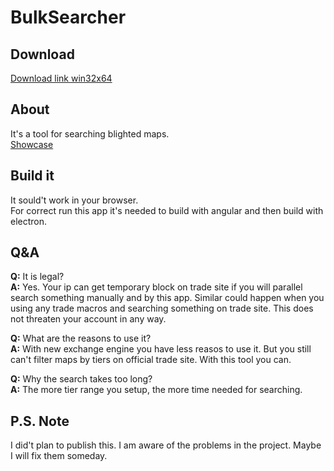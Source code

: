 # BulkSearcher

## Download

[Download link win32x64](https://github.com/inoplanetyanya/BulkSearcher/releases/download/v1.0.0/BulkSearcher_v1.0.0.exe)

## About

It's a tool for searching blighted maps.  
[Showcase](https://)

## Build it

It sould't work in your browser.  
For correct run this app it's needed to build with angular and then build with electron.

## Q&A

**Q:** It is legal?  
**A:** Yes. Your ip can get temporary block on trade site if you will parallel search something manually and by this app. Similar could happen when you using any trade macros and searching something on trade site. This does not threaten your account in any way.

**Q:** What are the reasons to use it?  
**A:** With new exchange engine you have less reasos to use it. But you still can't filter maps by tiers on official trade site. With this tool you can.

**Q:** Why the search takes too long?  
**A:** The more tier range you setup, the more time needed for searching.

## P.S. Note

I did't plan to publish this. I am aware of the problems in the project. Maybe I will fix them someday.